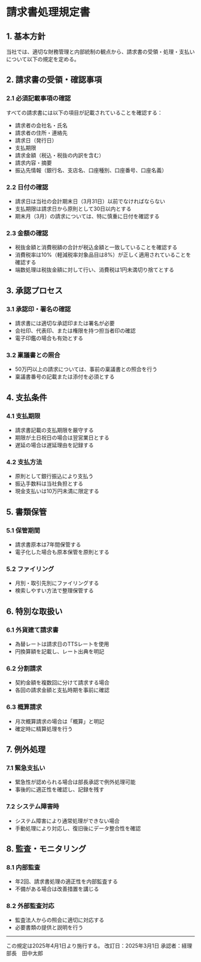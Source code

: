 # 請求書処理規定書

## 1. 基本方針

当社では、適切な財務管理と内部統制の観点から、請求書の受領・処理・支払いについて以下の規定を定める。

## 2. 請求書の受領・確認事項

### 2.1 必須記載事項の確認
すべての請求書には以下の項目が記載されていることを確認する：

- 請求者の会社名・氏名
- 請求者の住所・連絡先
- 請求日（発行日）
- 支払期限
- 請求金額（税込・税抜の内訳を含む）
- 請求内容・摘要
- 振込先情報（銀行名、支店名、口座種別、口座番号、口座名義）

### 2.2 日付の確認
- 請求日は当社の会計期末日（3月31日）以前でなければならない
- 支払期限は請求日から原則として30日以内とする
- 期末月（3月）の請求については、特に慎重に日付を確認する

### 2.3 金額の確認
- 税抜金額と消費税額の合計が税込金額と一致していることを確認する
- 消費税率は10%（軽減税率対象品目は8%）が正しく適用されていることを確認する
- 端数処理は税抜金額に対して行い、消費税は1円未満切り捨てとする

## 3. 承認プロセス

### 3.1 承認印・署名の確認
- 請求書には適切な承認印または署名が必要
- 会社印、代表印、または権限を持つ担当者印の確認
- 電子印鑑の場合も有効とする

### 3.2 稟議書との照合
- 50万円以上の請求については、事前の稟議書との照合を行う
- 稟議書番号の記載または添付を必須とする

## 4. 支払条件

### 4.1 支払期限
- 請求書記載の支払期限を厳守する
- 期限が土日祝日の場合は翌営業日とする
- 遅延の場合は遅延理由を記録する

### 4.2 支払方法
- 原則として銀行振込により支払う
- 振込手数料は当社負担とする
- 現金支払いは10万円未満に限定する

## 5. 書類保管

### 5.1 保管期間
- 請求書原本は7年間保管する
- 電子化した場合も原本保管を原則とする

### 5.2 ファイリング
- 月別・取引先別にファイリングする
- 検索しやすい方法で整理保管する

## 6. 特別な取扱い

### 6.1 外貨建て請求書
- 為替レートは請求日のTTSレートを使用
- 円換算額を記載し、レート出典を明記

### 6.2 分割請求
- 契約金額を複数回に分けて請求する場合
- 各回の請求金額と支払時期を事前に確認

### 6.3 概算請求
- 月次概算請求の場合は「概算」と明記
- 確定時に精算処理を行う

## 7. 例外処理

### 7.1 緊急支払い
- 緊急性が認められる場合は部長承認で例外処理可能
- 事後的に適正性を確認し、記録を残す

### 7.2 システム障害時
- システム障害により通常処理ができない場合
- 手動処理により対応し、復旧後にデータ整合性を確認

## 8. 監査・モニタリング

### 8.1 内部監査
- 年2回、請求書処理の適正性を内部監査する
- 不備がある場合は改善措置を講じる

### 8.2 外部監査対応
- 監査法人からの照会に適切に対応する
- 必要書類の提供と説明を行う

---

この規定は2025年4月1日より施行する。
改訂日：2025年3月1日
承認者：経理部長　田中太郎